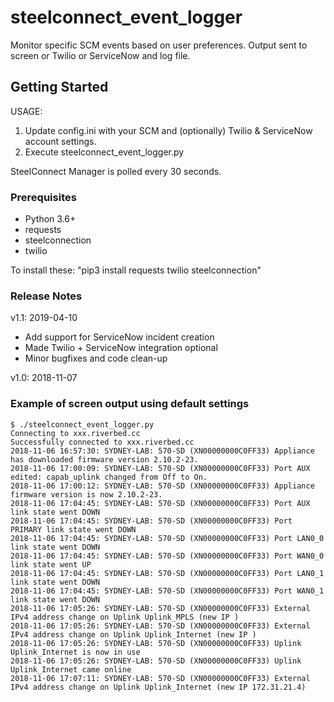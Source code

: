# steelconnect_event_logger
Monitor specific SCM events based on user preferences. Output sent to screen or Twilio or ServiceNow and log file.

## Getting Started
USAGE:
1) Update config.ini with your SCM and (optionally) Twilio & ServiceNow account settings.
2) Execute steelconnect_event_logger.py

SteelConnect Manager is polled every 30 seconds.

### Prerequisites
- Python 3.6+
- requests
- steelconnection
- twilio

To install these: "pip3 install requests twilio steelconnection"

### Release Notes
v1.1: 2019-04-10
- Add support for ServiceNow incident creation
- Made Twilio + ServiceNow integration optional
- Minor bugfixes and code clean-up

v1.0: 2018-11-07

### Example of screen output using default settings
```
$ ./steelconnect_event_logger.py
Connecting to xxx.riverbed.cc
Successfully connected to xxx.riverbed.cc
2018-11-06 16:57:30: SYDNEY-LAB: 570-SD (XN00000000C0FF33) Appliance has downloaded firmware version 2.10.2-23.
2018-11-06 17:00:09: SYDNEY-LAB: 570-SD (XN00000000C0FF33) Port AUX edited: capab_uplink changed from Off to On.
2018-11-06 17:00:12: SYDNEY-LAB: 570-SD (XN00000000C0FF33) Appliance firmware version is now 2.10.2-23.
2018-11-06 17:04:45: SYDNEY-LAB: 570-SD (XN00000000C0FF33) Port AUX link state went DOWN
2018-11-06 17:04:45: SYDNEY-LAB: 570-SD (XN00000000C0FF33) Port PRIMARY link state went DOWN
2018-11-06 17:04:45: SYDNEY-LAB: 570-SD (XN00000000C0FF33) Port LAN0_0 link state went DOWN
2018-11-06 17:04:45: SYDNEY-LAB: 570-SD (XN00000000C0FF33) Port WAN0_0 link state went UP
2018-11-06 17:04:45: SYDNEY-LAB: 570-SD (XN00000000C0FF33) Port LAN0_1 link state went DOWN
2018-11-06 17:04:45: SYDNEY-LAB: 570-SD (XN00000000C0FF33) Port WAN0_1 link state went DOWN
2018-11-06 17:05:26: SYDNEY-LAB: 570-SD (XN00000000C0FF33) External IPv4 address change on Uplink Uplink_MPLS (new IP )
2018-11-06 17:05:26: SYDNEY-LAB: 570-SD (XN00000000C0FF33) External IPv4 address change on Uplink Uplink_Internet (new IP )
2018-11-06 17:05:26: SYDNEY-LAB: 570-SD (XN00000000C0FF33) Uplink Uplink_Internet is now in use
2018-11-06 17:05:26: SYDNEY-LAB: 570-SD (XN00000000C0FF33) Uplink Uplink_Internet came online
2018-11-06 17:07:11: SYDNEY-LAB: 570-SD (XN00000000C0FF33) External IPv4 address change on Uplink Uplink_Internet (new IP 172.31.21.4)
```